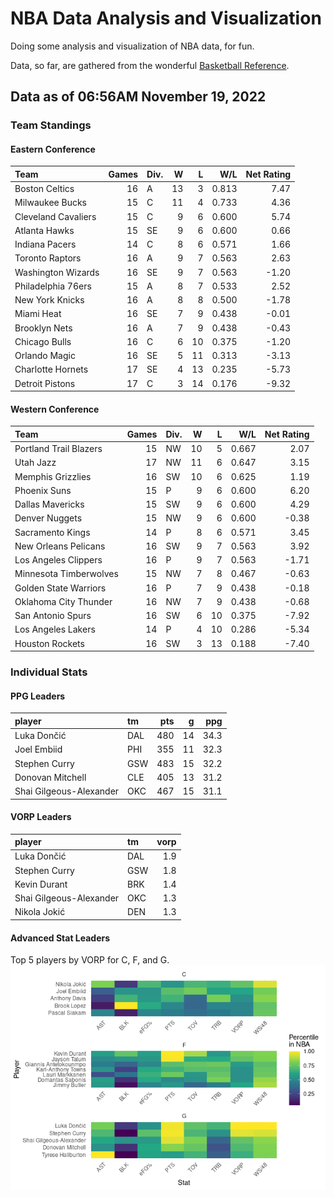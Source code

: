 # NBA Data Analysis and Visualization

Doing some analysis and visualization of NBA data, for fun.

Data, so far, are gathered from the wonderful [Basketball
Reference](https://www.basketball-reference.com/).

## Data as of 06:56AM November 19, 2022

### Team Standings

#### Eastern Conference

| Team                | Games | Div. |   W |   L |   W/L | Net Rating |
|:--------------------|------:|:-----|----:|----:|------:|-----------:|
| Boston Celtics      |    16 | A    |  13 |   3 | 0.813 |       7.47 |
| Milwaukee Bucks     |    15 | C    |  11 |   4 | 0.733 |       4.36 |
| Cleveland Cavaliers |    15 | C    |   9 |   6 | 0.600 |       5.74 |
| Atlanta Hawks       |    15 | SE   |   9 |   6 | 0.600 |       0.66 |
| Indiana Pacers      |    14 | C    |   8 |   6 | 0.571 |       1.66 |
| Toronto Raptors     |    16 | A    |   9 |   7 | 0.563 |       2.63 |
| Washington Wizards  |    16 | SE   |   9 |   7 | 0.563 |      -1.20 |
| Philadelphia 76ers  |    15 | A    |   8 |   7 | 0.533 |       2.52 |
| New York Knicks     |    16 | A    |   8 |   8 | 0.500 |      -1.78 |
| Miami Heat          |    16 | SE   |   7 |   9 | 0.438 |      -0.01 |
| Brooklyn Nets       |    16 | A    |   7 |   9 | 0.438 |      -0.43 |
| Chicago Bulls       |    16 | C    |   6 |  10 | 0.375 |      -1.20 |
| Orlando Magic       |    16 | SE   |   5 |  11 | 0.313 |      -3.13 |
| Charlotte Hornets   |    17 | SE   |   4 |  13 | 0.235 |      -5.73 |
| Detroit Pistons     |    17 | C    |   3 |  14 | 0.176 |      -9.32 |

#### Western Conference

| Team                   | Games | Div. |   W |   L |   W/L | Net Rating |
|:-----------------------|------:|:-----|----:|----:|------:|-----------:|
| Portland Trail Blazers |    15 | NW   |  10 |   5 | 0.667 |       2.07 |
| Utah Jazz              |    17 | NW   |  11 |   6 | 0.647 |       3.15 |
| Memphis Grizzlies      |    16 | SW   |  10 |   6 | 0.625 |       1.19 |
| Phoenix Suns           |    15 | P    |   9 |   6 | 0.600 |       6.20 |
| Dallas Mavericks       |    15 | SW   |   9 |   6 | 0.600 |       4.29 |
| Denver Nuggets         |    15 | NW   |   9 |   6 | 0.600 |      -0.38 |
| Sacramento Kings       |    14 | P    |   8 |   6 | 0.571 |       3.45 |
| New Orleans Pelicans   |    16 | SW   |   9 |   7 | 0.563 |       3.92 |
| Los Angeles Clippers   |    16 | P    |   9 |   7 | 0.563 |      -1.71 |
| Minnesota Timberwolves |    15 | NW   |   7 |   8 | 0.467 |      -0.63 |
| Golden State Warriors  |    16 | P    |   7 |   9 | 0.438 |      -0.18 |
| Oklahoma City Thunder  |    16 | NW   |   7 |   9 | 0.438 |      -0.68 |
| San Antonio Spurs      |    16 | SW   |   6 |  10 | 0.375 |      -7.92 |
| Los Angeles Lakers     |    14 | P    |   4 |  10 | 0.286 |      -5.34 |
| Houston Rockets        |    16 | SW   |   3 |  13 | 0.188 |      -7.40 |

### Individual Stats

#### PPG Leaders

| player                  | tm  | pts |   g |  ppg |
|:------------------------|:----|----:|----:|-----:|
| Luka Dončić             | DAL | 480 |  14 | 34.3 |
| Joel Embiid             | PHI | 355 |  11 | 32.3 |
| Stephen Curry           | GSW | 483 |  15 | 32.2 |
| Donovan Mitchell        | CLE | 405 |  13 | 31.2 |
| Shai Gilgeous-Alexander | OKC | 467 |  15 | 31.1 |

#### VORP Leaders

| player                  | tm  | vorp |
|:------------------------|:----|-----:|
| Luka Dončić             | DAL |  1.9 |
| Stephen Curry           | GSW |  1.8 |
| Kevin Durant            | BRK |  1.4 |
| Shai Gilgeous-Alexander | OKC |  1.3 |
| Nikola Jokić            | DEN |  1.3 |

#### Advanced Stat Leaders

Top 5 players by VORP for C, F, and G.
![](README_files/figure-gfm/README-unnamed-chunk-7-1.png)<!-- -->
